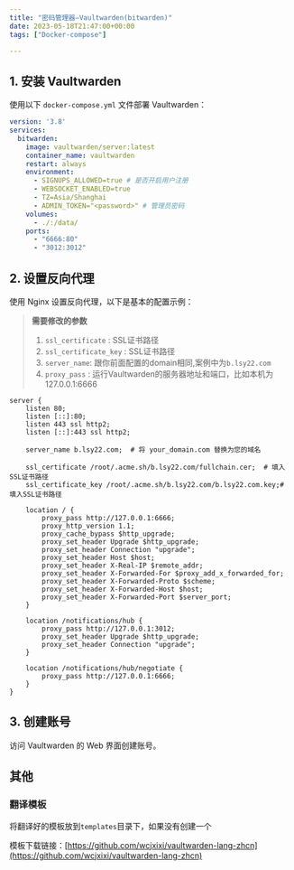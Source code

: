 ```yaml
---
title: "密码管理器—Vaultwarden(bitwarden)"
date: 2023-05-18T21:47:00+00:00
tags: ["Docker-compose"]

---
```


## 1. 安装 Vaultwarden

使用以下 `docker-compose.yml` 文件部署 Vaultwarden：

```yaml
version: '3.8'
services:
  bitwarden:
    image: vaultwarden/server:latest
    container_name: vaultwarden
    restart: always
    environment:
      - SIGNUPS_ALLOWED=true # 是否开启用户注册
      - WEBSOCKET_ENABLED=true
      - TZ=Asia/Shanghai
      - ADMIN_TOKEN="<password>" # 管理员密码
    volumes:
      - ./:/data/
    ports:
      - "6666:80"
      - "3012:3012"
```

## 2. 设置反向代理

使用 Nginx 设置反向代理，以下是基本的配置示例：

> **需要修改的参数**
>
> 1. `ssl_certificate` : SSL证书路径
> 2. `ssl_certificate_key` : SSL证书路径
> 3. `server_name`: 跟你前面配置的domain相同,案例中为`b.lsy22.com`
> 4. `proxy_pass` : 运行Vaultwarden的服务器地址和端口，比如本机为127.0.0.1:6666

```nginx
server {
    listen 80;
    listen [::]:80;
    listen 443 ssl http2;
    listen [::]:443 ssl http2;

    server_name b.lsy22.com;  # 将 your_domain.com 替换为您的域名
  
    ssl_certificate /root/.acme.sh/b.lsy22.com/fullchain.cer;  # 填入SSL证书路径
    ssl_certificate_key /root/.acme.sh/b.lsy22.com/b.lsy22.com.key;# 填入SSL证书路径
  
    location / {
        proxy_pass http://127.0.0.1:6666;
        proxy_http_version 1.1;
        proxy_cache_bypass $http_upgrade;
        proxy_set_header Upgrade $http_upgrade;
        proxy_set_header Connection "upgrade";
        proxy_set_header Host $host;
        proxy_set_header X-Real-IP $remote_addr;
        proxy_set_header X-Forwarded-For $proxy_add_x_forwarded_for;
        proxy_set_header X-Forwarded-Proto $scheme;
        proxy_set_header X-Forwarded-Host $host;
        proxy_set_header X-Forwarded-Port $server_port;
    }

    location /notifications/hub {
        proxy_pass http://127.0.0.1:3012;
        proxy_set_header Upgrade $http_upgrade;
        proxy_set_header Connection "upgrade";
    }

    location /notifications/hub/negotiate {
        proxy_pass http://127.0.0.1:6666;
    }
}
```

## 3. 创建账号

访问 Vaultwarden 的 Web 界面创建账号。

## 其他

### 翻译模板

将翻译好的模板放到`templates`目录下，如果没有创建一个

模板下载链接：[https://github.com/wcjxixi/vaultwarden-lang-zhcn](https://github.com/wcjxixi/vaultwarden-lang-zhcn)
